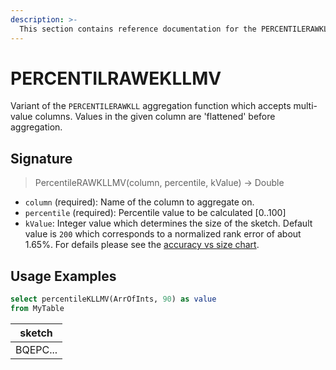 ```yaml
---
description: >-
  This section contains reference documentation for the PERCENTILERAWKLLMV function.
---
```


# PERCENTILRAWEKLLMV

Variant of the `PERCENTILERAWKLL` aggregation function which accepts multi-value columns. Values in the given column are 'flattened' before aggregation.

## Signature

> PercentileRAWKLLMV(column, percentile, kValue) -> Double

* `column` (required): Name of the column to aggregate on. 
* `percentile` (required): Percentile value to be calculated [0..100]
* `kValue`: Integer value which determines the size of the sketch. Default value is `200` which corresponds to a normalized rank error of about 1.65%. For defails please see the [accuracy vs size chart](https://datasketches.apache.org/docs/KLL/KLLAccuracyAndSize.html).

## Usage Examples

```sql
select percentileKLLMV(ArrOfInts, 90) as value
from MyTable
```

| sketch   |
| -------- |
| BQEPC... |
